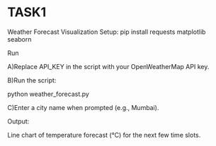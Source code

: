 # TASK1
Weather Forecast Visualization
Setup:
pip install requests matplotlib seaborn

Run

A)Replace API_KEY in the script with your OpenWeatherMap API key.

B)Run the script:

python weather_forecast.py


C)Enter a city name when prompted (e.g., Mumbai).

Output:

Line chart of temperature forecast (°C) for the next few time slots.
